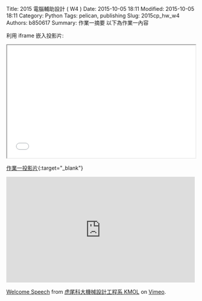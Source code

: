 Title: 2015 電腦輔助設計 ( W4 )
Date: 2015-10-05 18:11
Modified: 2015-10-05 18:11
Category: Python
Tags: pelican, publishing
Slug: 2015cp_hw_w4
Authors: b850617
Summary: 作業一摘要
以下為作業一內容

利用 iframe 嵌入投影片:

<iframe src="simplest4.html" width="500" height="300"></iframe>

[作業一投影片](simplest4.html){:target="_blank"}


<iframe src="https://player.vimeo.com/video/137724068" width="500" height="281" frameborder="0" webkitallowfullscreen mozallowfullscreen allowfullscreen></iframe> <p><a href="https://vimeo.com/137724068">Welcome Speech</a> from <a href="https://vimeo.com/user24079973">虎尾科大機械設計工程系 KMOL</a> on <a href="https://vimeo.com">Vimeo</a>.</p>
